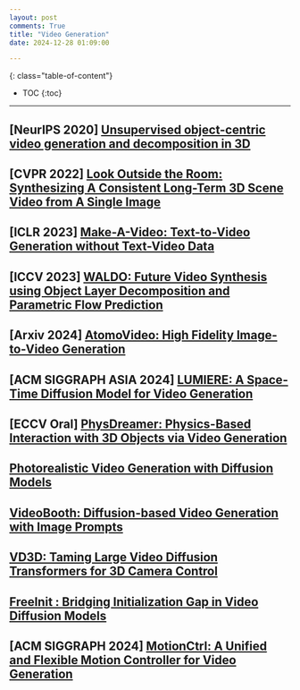 ```yaml
---
layout: post
comments: True
title: "Video Generation"
date: 2024-12-28 01:09:00

---
```


<!--more-->

{: class="table-of-content"}
* TOC
{:toc}

---

## \[**NeurIPS 2020**\] [Unsupervised object-centric video generation and decomposition in 3D](https://www.pmh47.net/o3v/)

## \[**CVPR 2022**\] [Look Outside the Room: Synthesizing A Consistent Long-Term 3D Scene Video from A Single Image](https://xrenaa.github.io/look-outside-room/)

## \[**ICLR 2023**\] [Make-A-Video: Text-to-Video Generation without Text-Video Data](https://makeavideo.studio/)

## \[**ICCV 2023**\] [WALDO: Future Video Synthesis using Object Layer Decomposition and Parametric Flow Prediction](https://16lemoing.github.io/waldo/)

## \[**Arxiv 2024**\] [AtomoVideo: High Fidelity Image-to-Video Generation](https://atomo-video.github.io/)

## \[**ACM SIGGRAPH ASIA 2024**\] [LUMIERE: A Space-Time Diffusion Model for Video Generation](https://lumiere-video.github.io/)

## \[**ECCV Oral**\] [PhysDreamer: Physics-Based Interaction with 3D Objects via Video Generation](https://physdreamer.github.io/)

## [Photorealistic Video Generation with Diffusion Models](https://walt-video-diffusion.github.io/)

## [VideoBooth: Diffusion-based Video Generation with Image Prompts](https://vchitect.github.io/VideoBooth-project/)

## [VD3D: Taming Large Video Diffusion Transformers for 3D Camera Control](https://snap-research.github.io/vd3d/)

## [FreeInit : Bridging Initialization Gap in Video Diffusion Models](https://tianxingwu.github.io/pages/FreeInit/)

## \[**ACM SIGGRAPH 2024**\] [MotionCtrl: A Unified and Flexible Motion Controller for Video Generation](https://wzhouxiff.github.io/projects/MotionCtrl/)
